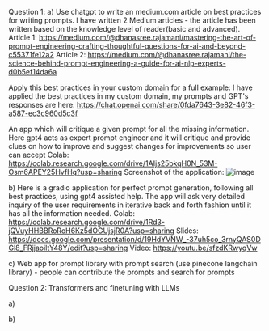 Question 1:
a) Use chatgpt to write an medium.com article on best practices for writing prompts.
I have written 2 Medium articles - the article has been written based on the knowledge level of reader(basic and advanced).
Article 1: https://medium.com/@dhanasree.rajamani/mastering-the-art-of-prompt-engineering-crafting-thoughtful-questions-for-ai-and-beyond-c55371fe12a2
Article 2: https://medium.com/@dhanasree.rajamani/the-science-behind-prompt-engineering-a-guide-for-ai-nlp-experts-d0b5ef14da6a

Apply this best practices in your custom domain for a full example:
I have applied the best practices in my custom domain, my prompts and GPT's responses are here:
https://chat.openai.com/share/0fda7643-3e82-46f3-a587-ec3c960d5c3f

An app which will critique a given prompt for all the missing information. Here gpt4 acts as expert prompt engineer and it will critique and provide clues on how to improve and suggest changes for improvements so user can accept
Colab: https://colab.research.google.com/drive/1AIjs25bkqH0N_53M-Osm6APEY25HvfHq?usp=sharing
Screenshot of the application:
![image](https://github.com/Dhanasree-Rajamani/SpecialTopics_DeepLearning/assets/111466424/d22b41a7-86c2-4adf-85c0-5b27e12b2568)

b) Here is a gradio application for perfect prompt generation, following all best practices, using gpt4 assisted help. The app will ask very detailed inquiry of the user requirements in iterative back and forth fashion until it has all the information needed.
Colab: https://colab.research.google.com/drive/1Rd3-jQVuyHHBBRoRoH6Kz5dOGUjsjR0A?usp=sharing
Slides: https://docs.google.com/presentation/d/19HdYVNW_-37uh5co_3rnyQAS0DGl8_FRjjaoiltY48Y/edit?usp=sharing
Video: https://youtu.be/sfzdKRwyqVw

c) Web app for prompt library with prompt search (use pinecone langchain library) - people can contribute the prompts and search for prompts

Question 2: Transformers and finetuning with LLMs

a)

b)
